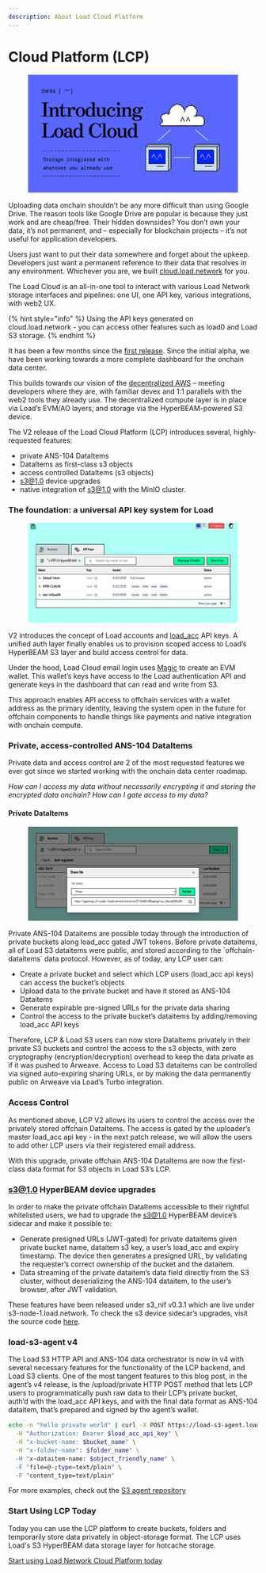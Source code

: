 ```yaml
---
description: About Load Cloud Platform
---
```


# Cloud Platform (LCP)

<figure><img src="../.gitbook/assets/image (31).png" alt=""><figcaption></figcaption></figure>

Uploading data onchain shouldn’t be any more difficult than using Google Drive. The reason tools like Google Drive are popular is because they just work and are cheap/free. Their hidden downsides? You don’t own your data, it’s not permanent, and – especially for blockchain projects – it’s not useful for application developers.

Users just want to put their data somewhere and forget about the upkeep. Developers just want a permanent reference to their data that resolves in any environment. Whichever you are, we built [cloud.load.network](http://cloud.load.network/) for you.

The Load Cloud is an all-in-one tool to interact with various Load Network storage interfaces and pipelines: one UI, one API key, various integrations, with web2 UX.

{% hint style="info" %}
Using the API keys generated on cloud.load.network - you can access other features such as load0 and Load S3 storage.
{% endhint %}

It has been a few months since the [first release](https://blog.load.network/load-cloud/). Since the initial alpha, we have been working towards a more complete dashboard for the onchain data center.

This builds towards our vision of the [decentralized AWS](https://blog.load.network/the-onchain-data-center/) – meeting developers where they are, with familiar devex and 1:1 parallels with the web2 tools they already use. The decentralized compute layer is in place via Load’s EVM/AO layers, and storage via the HyperBEAM-powered S3 device.

The V2 release of the Load Cloud Platform (LCP) introduces several, highly-requested features:

* private ANS-104 DataItems
* DataItems as first-class s3 objects
* access controlled DataItems (s3 objects)
* s3@1.0 device upgrades
* native integration of s3@1.0 with the MinIO cluster.

### The foundation: a universal API key system for Load <a href="#the-foundation-a-universal-api-key-system-for-load" id="the-foundation-a-universal-api-key-system-for-load"></a>

<figure><img src="../.gitbook/assets/image (2).png" alt=""><figcaption></figcaption></figure>

V2 introduces the concept of Load accounts and [load\_acc](ls3-with-load_acc.md) API keys. A unified auth layer finally enables us to provision scoped access to Load’s HyperBEAM S3 layer and build access control for data.

Under the hood, Load Cloud email login uses [Magic](http://magic.link/) to create an EVM wallet. This wallet’s keys have access to the Load authentication API and generate keys in the dashboard that can read and write from S3.

This approach enables API access to offchain services with a wallet address as the primary identity, leaving the system open in the future for offchain components to handle things like payments and native integration with onchain compute.

### Private, access-controlled ANS-104 DataItems

Private data and access control are 2 of the most requested features we ever got since we started working with the onchain data center roadmap.

_How can I access my data without necessarily encrypting it and storing the encrypted data onchain? How can I gate access to my data?_

#### Private DataItems

<figure><img src="../.gitbook/assets/image (1) (1) (1).png" alt=""><figcaption></figcaption></figure>

Private ANS-104 Dataitems are possible today through the introduction of private buckets along load\_acc gated JWT tokens. Before private dataitems, all of Load S3 dataitems were public, and stored according to the \`offchain-dataitems\` data protocol. However, as of today, any LCP user can:

* Create a private bucket and select which LCP users (load\_acc api keys) can access the bucket’s objects
* Upload data to the private bucket and have it stored as ANS-104 Dataitems
* Generate expirable pre-signed URLs for the private data sharing
* Control the access to the private bucket’s dataitems by adding/removing load\_acc API keys

Therefore, LCP & Load S3 users can now store DataItems privately in their private S3 buckets and control the access to the s3 objects, with zero cryptography (encryption/decryption) overhead to keep the data private as if it was pushed to Arweave. Access to Load S3 dataitems can be controlled via signed auto-expiring sharing URLs, or by making the data permanently public on Arweave via Load’s Turbo integration.

### Access Control

As mentioned above, LCP V2 allows its users to control the access over the privately stored offchain DataItems. The access is gated by the uploader’s master load\_acc api key - in the next patch release, we will allow the users to add other LCP users via their registered email address.

With this upgrade, private offchain ANS-104 DataItems are now the first-class data format for S3 objects in Load S3’s LCP.

### s3@1.0 HyperBEAM device upgrades <a href="#s310-hyperbeam-device-upgrades" id="s310-hyperbeam-device-upgrades"></a>

In order to make the private offchain DataItems accessible to their rightful whitelisted users, we had to upgrade the [s3@1.0](mailto:s3@1.0) HyperBEAM device’s sidecar and make it possible to:

* Generate presigned URLs (JWT-gated) for private dataitems given private bucket name, dataitem s3 key, a user’s load\_acc and expiry timestamp. The device then generates a presigned URL, by validating the requester’s correct ownership of the bucket and the dataitem.
* Data streaming of the private dataitem’s data field directly from the S3 cluster, without deserializing the ANS-104 dataitem, to the user’s browser, after JWT validation.

These features have been released under s3\_nif v0.3.1 which are live under s3-node-1.load.network. To check the s3 device sidecar’s upgrades, visit the source code [here](https://github.com/loadnetwork/load_hb/tree/s3-node-1/native/s3_nif/src/sidecar).

### load-s3-agent v4

The Load S3 HTTP API and ANS-104 data orchestrator is now in v4 with several necessary features for the functionality of the LCP backend, and Load S3 clients. One of the most tangent features to this blog post, in the agent’s v4 release, is the /upload/private HTTP POST method that lets LCP users to programmatically push raw data to their LCP’s private bucket, auth’d with the load\_acc API keys, and with the final data format as ANS-104 dataitem, that’s prepared and signed by the agent’s wallet.

```bash
echo -n "hello private world" | curl -X POST https://load-s3-agent.load.network/upload/private \
  -H "Authorization: Bearer $load_acc_api_key" \
  -H "x-bucket-name: $bucket_name" \
  -H "x-folder-name": $folder_name" \ 
  -H "x-dataitem-name: $object_friendly_name" \
  -F "file=@-;type=text/plain" \
  -F "content_type=text/plain"
```

For more examples, check out the [S3 agent repository](https://github.com/loadnetwork/load-s3-agent%20)

### Start Using LCP Today

Today you can use the LCP platform to create buckets, folders and temporarily store data privately in object-storage format. The LCP uses Load's S3 HyperBEAM data storage layer for hotcache storage.

[Start using Load Network Cloud Platform today](https://cloud.load.network)
